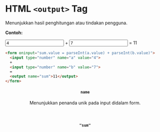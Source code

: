 # HTML `<output>` Tag

Menunjukkan hasil penghitungan atau tindakan pengguna.

<div class="example">
	<p class="example__label"><strong>Contoh:</strong></p>
	<div class="example__preview">
<form oninput="sum.value = parseInt(a.value) + parseInt(b.value)">
  <input type="number" name="a" value="4">
  +
  <input type="number" name="b" value="7">
  =
  <output name="sum">11</output>
</form>
	</div>
</div>

```html
<form oninput="sum.value = parseInt(a.value) + parseInt(b.value)">
  <input type="number" name="a" value="4">
  +
  <input type="number" name="b" value="7">
  =
  <output name="sum">11</output>
</form>
```

<article class="attribute attribute--required">
	<header class="attribute__header">
		<h4 class="attribute__name">
			<code class="attribute__tag">name</code>
		</h4>
		<div class="attribute__desc">
			<p>Menunjukkan penanda unik pada input didalam form.</p>
		</div>
	</header>
	<div class="attribute__values">
		<article class="attribute__value">
			<header class="attribute__value-header">
				<h4 class="attribute__value-title">
					<code class="attribute__value-tag">"sum"</code>
				</h4>
			</header>
		</article>
	</div>
</article>